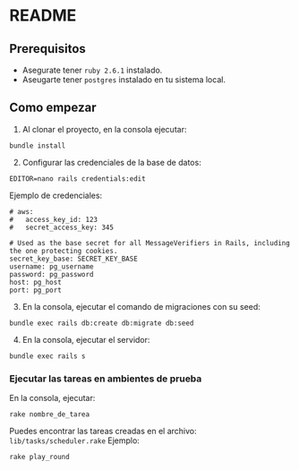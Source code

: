 # README

## Prerequisitos

* Asegurate tener `ruby 2.6.1` instalado.
* Aseugarte tener `postgres` instalado en tu sistema local.

## Como empezar

1. Al clonar el proyecto, en la consola ejecutar:
```
bundle install
```
2. Configurar las credenciales de la base de datos:
```
EDITOR=nano rails credentials:edit
```
Ejemplo de credenciales:
```
# aws:
#   access_key_id: 123
#   secret_access_key: 345

# Used as the base secret for all MessageVerifiers in Rails, including the one protecting cookies.
secret_key_base: SECRET_KEY_BASE
username: pg_username
password: pg_password
host: pg_host
port: pg_port
```
3. En la consola, ejecutar el comando de migraciones con su seed:
```
bundle exec rails db:create db:migrate db:seed
```
4. En la consola, ejecutar el servidor:
```
bundle exec rails s
```
### Ejecutar las tareas en ambientes de prueba

En la consola, ejecutar:
```
rake nombre_de_tarea
```
Puedes encontrar las tareas creadas en el archivo: `lib/tasks/scheduler.rake`
Ejemplo:
```
rake play_round
```
